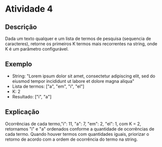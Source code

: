 # Atividade 4

## Descrição

Dada um texto qualquer e um lista de termos de pesquisa (sequencia de caracteres), retorne os primeiros K termos mais recorrentes na string, onde K é um parâmetro configurável.

## Exemplo
- String: "Lorem ipsum dolor sit amet, consectetur adipiscing elit, sed do eiusmod tempor incididunt ut labore et dolore magna aliqua"
- Lista de termos: ["a", "em", "i", "el"]
- K: 2
- Resultado: ["i", "a"]

## Explicação
Ocorrências de cada termo,"i": 11, "a": 7, "em": 2, "el": 1, com K = 2, retornamos "i" e "a" ordenados conforme a quantidade de ocorrências de cada termo. Quando houver termos com quantidades iguais, priorizar o retorno de acordo com a ordem de ocorrência do termo na string.